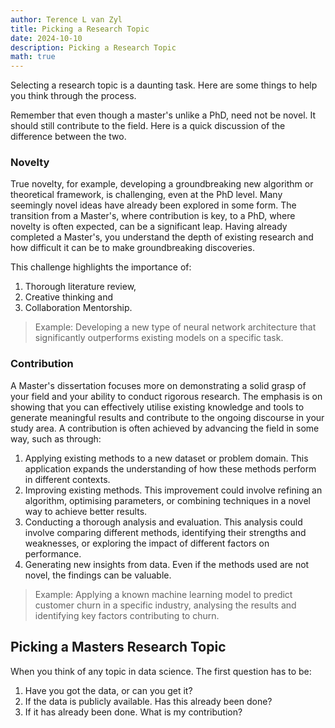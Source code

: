 ```yaml
---
author: Terence L van Zyl
title: Picking a Research Topic
date: 2024-10-10
description: Picking a Research Topic
math: true
---
```


Selecting a research topic is a daunting task. Here are some things to help you think through the process.

<!--more-->

Remember that even though a master's unlike a PhD, need not be novel. It should still contribute to the field. Here is a quick discussion of the difference between the two.

### Novelty

True novelty, for example, developing a groundbreaking new algorithm or theoretical framework, is challenging, even at the PhD level. Many seemingly novel ideas have already been explored in some form. The transition from a Master's, where contribution is key, to a PhD, where novelty is often expected, can be a significant leap. Having already completed a Master's, you understand the depth of existing research and how difficult it can be to make groundbreaking discoveries.

This challenge highlights the importance of: 
1. Thorough literature review, 
2. Creative thinking and 
3. Collaboration Mentorship.

> Example: Developing a new type of neural network architecture that significantly outperforms existing models on a specific task.

### Contribution

A Master's dissertation focuses more on demonstrating a solid grasp of your field and your ability to conduct rigorous research. The emphasis is on showing that you can effectively utilise existing knowledge and tools to generate meaningful results and contribute to the ongoing discourse in your study area. A contribution is often achieved by advancing the field in some way, such as through:
1. Applying existing methods to a new dataset or problem domain. This application expands the understanding of how these methods perform in different contexts.
2. Improving existing methods. This improvement could involve refining an algorithm, optimising parameters, or combining techniques in a novel way to achieve better results.
3. Conducting a thorough analysis and evaluation. This analysis could involve comparing different methods, identifying their strengths and weaknesses, or exploring the impact of different factors on performance.
4. Generating new insights from data. Even if the methods used are not novel, the findings can be valuable.

> Example: Applying a known machine learning model to predict customer churn in a specific industry, analysing the results and identifying key factors contributing to churn.

## Picking a Masters Research Topic

When you think of any topic in data science. The first question has to be:
1. Have you got the data, or can you get it?
2. If the data is publicly available. Has this already been done?
3. If it has already been done. What is my contribution?

